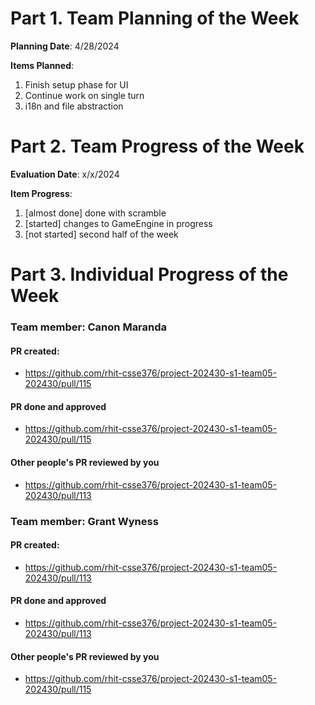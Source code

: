 # Part 1. Team Planning of the Week
**Planning Date**: 4/28/2024

**Items Planned**:
1. Finish setup phase for UI
2. Continue work on single turn
3. i18n and file abstraction

# Part 2. Team Progress of the Week
**Evaluation Date**: x/x/2024

**Item Progress**:
1. [almost done] done with scramble
2. [started] changes to GameEngine in progress
3. [not started] second half of the week

# Part 3. Individual Progress of the Week
### Team member: Canon Maranda
#### PR created:
- https://github.com/rhit-csse376/project-202430-s1-team05-202430/pull/115

#### PR done and approved
- https://github.com/rhit-csse376/project-202430-s1-team05-202430/pull/115

#### Other people's PR reviewed by you
- https://github.com/rhit-csse376/project-202430-s1-team05-202430/pull/113

### Team member: Grant Wyness
#### PR created:
- https://github.com/rhit-csse376/project-202430-s1-team05-202430/pull/113

#### PR done and approved
- https://github.com/rhit-csse376/project-202430-s1-team05-202430/pull/113

#### Other people's PR reviewed by you
- https://github.com/rhit-csse376/project-202430-s1-team05-202430/pull/115
